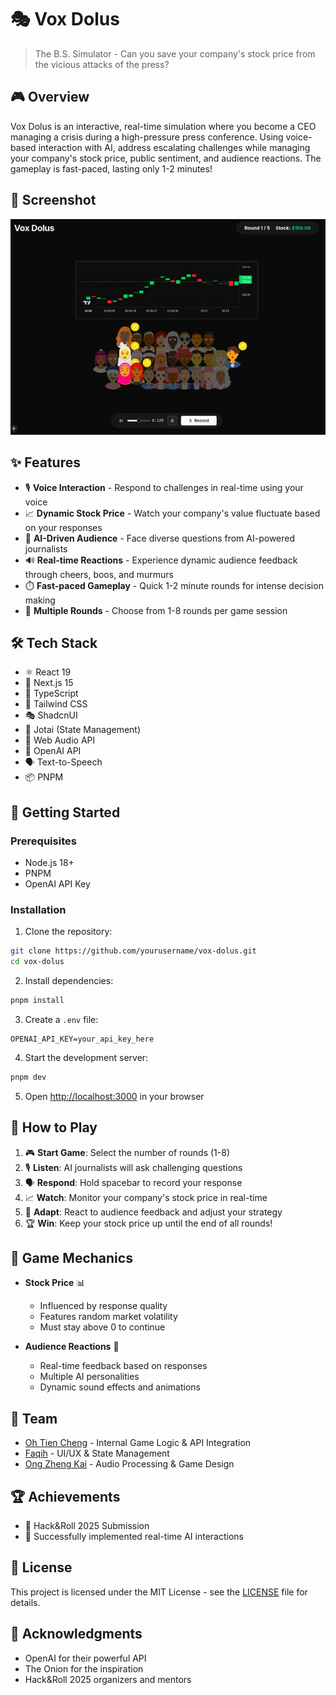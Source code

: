 # 🎭 Vox Dolus

> The B.S. Simulator - Can you save your company's stock price from the vicious attacks of the press?

## 🎮 Overview

Vox Dolus is an interactive, real-time simulation where you become a CEO managing a crisis during a high-pressure press conference. Using voice-based interaction with AI, address escalating challenges while managing your company's stock price, public sentiment, and audience reactions. The gameplay is fast-paced, lasting only 1-2 minutes!

## 📸 Screenshot

![Vox Dolus Game Screenshot](.github/screenshots/gallery.jpg)

## ✨ Features

- 🎙️ **Voice Interaction** - Respond to challenges in real-time using your voice
- 📈 **Dynamic Stock Price** - Watch your company's value fluctuate based on your responses
- 🤖 **AI-Driven Audience** - Face diverse questions from AI-powered journalists
- 🔊 **Real-time Reactions** - Experience dynamic audience feedback through cheers, boos, and murmurs
- ⏱️ **Fast-paced Gameplay** - Quick 1-2 minute rounds for intense decision making
- 🎯 **Multiple Rounds** - Choose from 1-8 rounds per game session

## 🛠️ Tech Stack

- ⚛️ React 19
- 🔷 Next.js 15
- 📝 TypeScript
- 🎨 Tailwind CSS
- 🎭 ShadcnUI
- 🔄 Jotai (State Management)
- 🎵 Web Audio API
- 🤖 OpenAI API
- 🗣️ Text-to-Speech
- 📦 PNPM

## 🚀 Getting Started

### Prerequisites

- Node.js 18+
- PNPM
- OpenAI API Key

### Installation

1. Clone the repository:
```bash
git clone https://github.com/yourusername/vox-dolus.git
cd vox-dolus
```

2. Install dependencies:
```bash
pnpm install
```

3. Create a `.env` file:
```env
OPENAI_API_KEY=your_api_key_here
```

4. Start the development server:
```bash
pnpm dev
```

5. Open [http://localhost:3000](http://localhost:3000) in your browser

## 🎯 How to Play

1. 🎮 **Start Game**: Select the number of rounds (1-8)
2. 🎙️ **Listen**: AI journalists will ask challenging questions
3. 🗣️ **Respond**: Hold spacebar to record your response
4. 📈 **Watch**: Monitor your company's stock price in real-time
5. 🔄 **Adapt**: React to audience feedback and adjust your strategy
6. 🏆 **Win**: Keep your stock price up until the end of all rounds!

## 🧪 Game Mechanics

- **Stock Price** 📊
  - Influenced by response quality
  - Features random market volatility
  - Must stay above 0 to continue

- **Audience Reactions** 👥
  - Real-time feedback based on responses
  - Multiple AI personalities
  - Dynamic sound effects and animations

## 👥 Team

- [Oh Tien Cheng](https://github.com/username) - Internal Game Logic & API Integration
- [Faqih](https://github.com/username) - UI/UX & State Management
- [Ong Zheng Kai](https://github.com/username) - Audio Processing & Game Design

## 🏆 Achievements

- 🎉 Hack&Roll 2025 Submission
- 🚀 Successfully implemented real-time AI interactions

## 📝 License

This project is licensed under the MIT License - see the [LICENSE](LICENSE) file for details.

## 🙏 Acknowledgments

- OpenAI for their powerful API
- The Onion for the inspiration
- Hack&Roll 2025 organizers and mentors
